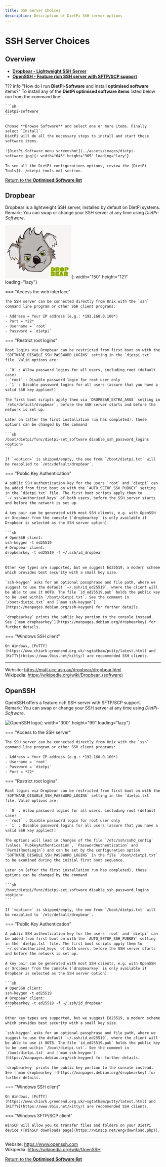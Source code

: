 ```yaml
---
title: SSH Server Choices
description: Description of DietPi SSH server options
---
```


# SSH Server Choices

## Overview

- [**Dropbear - Lightweight SSH Server**](#dropbear)  
- [**OpenSSH - Feature rich SSH server with SFTP/SCP support**](#openssh)  

??? info "How do I run **DietPi-Software** and install **optimised software** items?"
    To install any of the **DietPi optimised software items** listed below run from the command line:

    ```sh
    dietpi-software
    ```

    Choose **Browse Software** and select one or more items. Finally select `Install`.  
    DietPi will do all the necessary steps to install and start these software items.

    ![DietPi-Software menu screenshot](../assets/images/dietpi-software.jpg){: width="643" height="365" loading="lazy"}

    To see all the DietPi configurations options, review the [DietPi Tools](../dietpi_tools.md) section.

[Return to the **Optimised Software list**](../software.md)

## Dropbear

Dropbear is a lightweight SSH server, installed by default on DietPi systems.  
Remark: You can swap or change your SSH server at any time using *DietPi-Software*.

![Dropbear logo](../assets/images/dietpi-software-sshserver-dropbear.jpg){: width="150" height="121" loading="lazy"}

=== "Access the web interface"

    The SSH server can be connected directly from Unix with the `ssh` command line program or other SSH client programs:

    - Address = Your IP address (e.g.: *192.168.0.100*)
    - Port = *22*
    - Username = `root`
    - Password = `dietpi`

=== "Restrict root logins"

    Root logins via Dropbear can be restricted from first boot on with the `SOFTWARE_DISABLE_SSH_PASSWORD_LOGINS` setting in the `dietpi.txt` file. Valid options are:

    - `0` : Allow password logins for all users, including root (default case)
    - `root` : Disable password login for root user only
    - `1` : Disable password logins for all users (assure that you have a valid SSH key applied!)

    The first boot scripts apply them via `DROPBEAR_EXTRA_ARGS` setting in `/etc/default/dropbear`, before the SSH server starts and before the network is set up.

    Later on (after the first installation run has completed), these options can be changed by the command
    
    ```sh
    /boot/dietpi/func/dietpi-set_software disable_ssh_password_logins <option>
    ```
    
    If `<option>` is skipped/empty, the one from `/boot/dietpi.txt` will be reapplied to `/etc/default/dropbear`.

=== "Public Key Authentication"

    A public SSH authentication key for the users `root` and `dietpi` can be added from first boot on with the `AUTO_SETUP_SSH_PUBKEY` setting in the `dietpi.txt` file. The first boot scripts apply them to `~/.ssh/authorized_keys` of both users, before the SSH server starts and before the network is set up.

    A key pair can be generated with most SSH clients, e.g. with OpenSSH or Dropbear from the console (`dropbearkey` is only available if Dropbear is selected as the SSH server option):

    ```sh
    # OpenSSH client:
    ssh-keygen -t ed25519
    # Dropbear client:
    dropbearkey -t ed25519 -f ~/.ssh/id_dropbear
    ``` 

    Other key types are supported, but we suggest Ed25519, a modern scheme which provides best security with a small key size.

    `ssh-keygen` asks for an optional passphrase and file path, where we suggest to use the default `~/.ssh/id_ed25519`, where the client will be able to use it OOTB. The file `id_ed25519.pub` holds the public key to be used within `/boot/dietpi.txt`. See the comment in `/boot/dietpi.txt` and [`man ssh-keygen`](https://manpages.debian.org/ssh-keygen) for further details.

    `dropbearkey` prints the public key portion to the console instead. See [`man dropbearkey`](https://manpages.debian.org/dropbearkey) for further details.

=== "Windows SSH client"

    On Windows, [PuTTY](https://www.chiark.greenend.org.uk/~sgtatham/putty/latest.html) and [KiTTY](https://www.9bis.net/kitty/) are recommended SSH clients.

***

Website: <https://matt.ucc.asn.au/dropbear/dropbear.html>  
Wikipedia: <https://wikipedia.org/wiki/Dropbear_(software)>

## OpenSSH

OpenSSH offers a feature rich SSH server with SFTP/SCP support.  
Remark: You can swap or change your SSH server at any time using *DietPi-Software*.

![OpenSSH logo](../assets/images/dietpi-software-sshserver-openssh.gif){: width="300" height="99" loading="lazy"}

=== "Access to the SSH server"

    The SSH server can be connected directly from Unix with the `ssh` command line program or other SSH client programs:

    - Address = Your IP address (e.g.: *192.168.0.100*)
    - Username = `root`
    - Password = `dietpi`
    - Port = *22*

=== "Restrict root logins"

    Root logins via Dropbear can be restricted from first boot on with the `SOFTWARE_DISABLE_SSH_PASSWORD_LOGINS` setting in the `dietpi.txt` file. Valid options are:

    - `0` : Allow password logins for all users, including root (default case)
    - `root` : Disable password login for root user only
    - `1` : Disable password logins for all users (assure that you have a valid SSH key applied!)

    The options will lead in changes of the file `/etc/ssh/sshd_config` (values `PubkeyAuthentication`, `PasswordAuthentication` and `PermitRootLogin`) and can be set by the configuration option `SOFTWARE_DISABLE_SSH_PASSWORD_LOGINS` in the file `/boot/dietpi.txt` to be examined during the initial first boot sequence.

    Later on (after the first installation run has completed), these options can be changed by the command
    
    ```sh
    /boot/dietpi/func/dietpi-set_software disable_ssh_password_logins <option>
    ```
    
    If `<option>` is skipped/empty, the one from `/boot/dietpi.txt` will be reapplied to `/etc/default/dropbear`.

=== "Public Key Authentication"

    A public SSH authentication key for the users `root` and `dietpi` can be added from first boot on with the `AUTO_SETUP_SSH_PUBKEY` setting in the `dietpi.txt` file. The first boot scripts apply them to `~/.ssh/authorized_keys` of both users, before the SSH server starts and before the network is set up.

    A key pair can be generated with most SSH clients, e.g. with OpenSSH or Dropbear from the console (`dropbearkey` is only available if Dropbear is selected as the SSH server option):

    ```sh
    # OpenSSH client:
    ssh-keygen -t ed25519
    # Dropbear client:
    dropbearkey -t ed25519 -f ~/.ssh/id_dropbear
    ``` 

    Other key types are supported, but we suggest Ed25519, a modern scheme which provides best security with a small key size.

    `ssh-keygen` asks for an optional passphrase and file path, where we suggest to use the default `~/.ssh/id_ed25519`, where the client will be able to use it OOTB. The file `id_ed25519.pub` holds the public key to be used within `/boot/dietpi.txt`. See the comment in `/boot/dietpi.txt` and [`man ssh-keygen`](https://manpages.debian.org/ssh-keygen) for further details.

    `dropbearkey` prints the public key portion to the console instead. See [`man dropbearkey`](https://manpages.debian.org/dropbearkey) for further details.

=== "Windows SSH client"

    On Windows, [PuTTY](https://www.chiark.greenend.org.uk/~sgtatham/putty/latest.html) and [KiTTY](https://www.9bis.net/kitty/) are recommended SSH clients.

=== "Windows SFTP/SCP client"

    WinSCP will allow you to transfer files and folders on your DietPi device ([WinSCP downloads page](https://winscp.net/eng/download.php)).

***

Website: <https://www.openssh.com>  
Wikipedia: <https://wikipedia.org/wiki/OpenSSH>

[Return to the **Optimised Software list**](../software.md)

